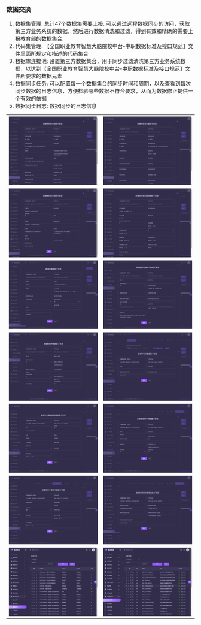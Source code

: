 
### 数据交换
1.  数据集管理: 总计47个数据集需要上报. 可以通过远程数据同步的访问，获取第三方业务系统的数据，然后进行数据清洗和过滤，得到有效和精确的需要上报教育部的数据集合.
2.  代码集管理: 【全国职业教育智慧大脑院校中台-中职数据标准及接口规范】文件里面所规定和描述的代码集合
3.  数据库连接池: 设置第三方数据集合，用于同步过滤清洗第三方业务系统数据，以达到【全国职业教育智慧大脑院校中台-中职数据标准及接口规范】文件所要求的数据元素
4.  数据同步任务: 可以配置每一个数据集合的同步时间和周期，以及查看到每次同步数据的日志信息，方便检验哪些数据不符合要求，从而为数据修正提供一个有效的依据
5.  数据同步日志: 数据同步的日志信息


| <img src="./images/01.png" > | <img src="./images/02.png" > |
|------------------------------------------|------------------------------------------|
| <img src="./images/03.png" > | <img src="./images/04.png" > |
| <img src="./images/05.png" > | <img src="./images/06.png" > |
| <img src="./images/07.png" > | <img src="./images/08.png" > |
| <img src="./images/09.png" > | <img src="./images/10.png" > |
| <img src="./images/11.png" > | <img src="./images/12.png" > |
| <img src="./images/13.png" > | <img src="./images/14.png" > |
